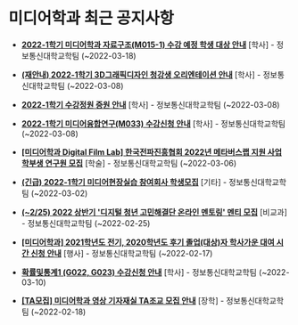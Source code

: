 # 미디어학과 최근 공지사항

* **[2022-1학기 미디어학과 자료구조(M015-1) 수강 예정 학생 대상 안내](https://media.ajou.ac.kr/media/board/board01.jsp?mode=view&amp;article_no=228246&amp;board_wrapper=%2Fmedia%2Fboard%2Fboard01.jsp&amp;pager.offset=0&amp;board_no=304)**
 [학사] - 정보통신대학교학팀 (~2022-03-18)

* **[(재안내) 2022-1학기 3D그래픽디자인 청강생 오리엔테이션 안내](https://media.ajou.ac.kr/media/board/board01.jsp?mode=view&amp;article_no=228243&amp;board_wrapper=%2Fmedia%2Fboard%2Fboard01.jsp&amp;pager.offset=0&amp;board_no=304)**
 [학사] - 정보통신대학교학팀 (~2022-03-08)

* **[2022-1학기 수강정원 증원 안내](https://media.ajou.ac.kr/media/board/board01.jsp?mode=view&amp;article_no=228229&amp;board_wrapper=%2Fmedia%2Fboard%2Fboard01.jsp&amp;pager.offset=0&amp;board_no=304)**
 [학사] - 정보통신대학교학팀 (~2022-03-08)

* **[2022-1학기 미디어융합연구(M033) 수강신청 안내](https://media.ajou.ac.kr/media/board/board01.jsp?mode=view&amp;article_no=228218&amp;board_wrapper=%2Fmedia%2Fboard%2Fboard01.jsp&amp;pager.offset=0&amp;board_no=304)**
 [학사] - 정보통신대학교학팀 (~2022-03-08)

* **[[미디어학과 Digital Film Lab] 한국전파진흥협회 2022년 메타버스랩 지원 사업 학부생 연구원 모집](https://media.ajou.ac.kr/media/board/board01.jsp?mode=view&amp;article_no=228176&amp;board_wrapper=%2Fmedia%2Fboard%2Fboard01.jsp&amp;pager.offset=0&amp;board_no=304)**
 [학술] - 정보통신대학교학팀 (~2022-03-06)

* **[(긴급) 2022-1학기 미디어현장실습 참여회사 학생모집](https://media.ajou.ac.kr/media/board/board01.jsp?mode=view&amp;article_no=227977&amp;board_wrapper=%2Fmedia%2Fboard%2Fboard01.jsp&amp;pager.offset=0&amp;board_no=304)**
 [기타] - 정보통신대학교학팀 (~2022-03-02)

* **[(~2/25) 2022 상반기 &#x27;디지털 청년 고민해결단 온라인 멘토링&#x27; 멘티 모집](https://media.ajou.ac.kr/media/board/board01.jsp?mode=view&amp;article_no=227898&amp;board_wrapper=%2Fmedia%2Fboard%2Fboard01.jsp&amp;pager.offset=0&amp;board_no=304)**
 [비교과] - 정보통신대학교학팀 (~2022-02-25)

* **[[미디어학과] 2021학년도 전기, 2020학년도 후기 졸업(대상)자 학사가운 대여 시간 신청 안내](https://media.ajou.ac.kr/media/board/board01.jsp?mode=view&amp;article_no=227894&amp;board_wrapper=%2Fmedia%2Fboard%2Fboard01.jsp&amp;pager.offset=0&amp;board_no=304)**
 [행사] - 정보통신대학교학팀 (~2022-02-17)

* **[확률및통계1 (G022, G023) 수강신청 안내](https://media.ajou.ac.kr/media/board/board01.jsp?mode=view&amp;article_no=227867&amp;board_wrapper=%2Fmedia%2Fboard%2Fboard01.jsp&amp;pager.offset=0&amp;board_no=304)**
 [학사] - 정보통신대학교학팀 (~2022-03-10)

* **[[TA모집] 미디어학과 영상 기자재실 TA조교 모집 안내](https://media.ajou.ac.kr/media/board/board01.jsp?mode=view&amp;article_no=227807&amp;board_wrapper=%2Fmedia%2Fboard%2Fboard01.jsp&amp;pager.offset=0&amp;board_no=304)**
 [장학] - 정보통신대학교학팀 (~2022-02-18)

